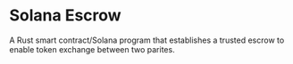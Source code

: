 # Solana Escrow

A Rust smart contract/Solana program that establishes a trusted escrow to enable token exchange between two parites.
